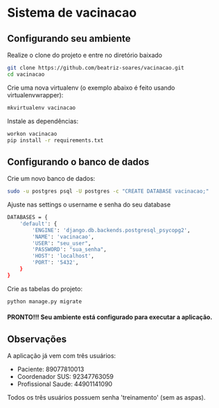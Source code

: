 # Sistema de vacinacao

## Configurando seu ambiente

Realize o clone do projeto e entre no diretório baixado

```sh
git clone https://github.com/beatriz-soares/vacinacao.git
cd vacinacao
```

Crie uma nova virtualenv (o exemplo abaixo é feito usando virtualenvwrapper):

```sh
mkvirtualenv vacinacao
```

Instale as dependências:

```sh
workon vacinacao
pip install -r requirements.txt
```

## Configurando o banco de dados

Crie um novo banco de dados:

```sh
sudo -u postgres psql -U postgres -c "CREATE DATABASE vacinacao;"
```

Ajuste nas settings o username e senha do seu database

```sh
DATABASES = {
    'default': {
        'ENGINE': 'django.db.backends.postgresql_psycopg2',
        'NAME': 'vacinacao',
        'USER': "seu_user",
        'PASSWORD': "sua_senha",
        'HOST': 'localhost',
        'PORT': '5432',
    }
}
```

Crie as tabelas do projeto:

```sh
python manage.py migrate
```

#### **PRONTO!!!** Seu ambiente está configurado para executar a aplicação.

## Observações

A aplicação já vem com três usuários:

* Paciente: 89077810013
* Coordenador SUS: 92347763059
* Profissional Saude: 44901141090

Todos os três usuários possuem senha 'treinamento' (sem as aspas).